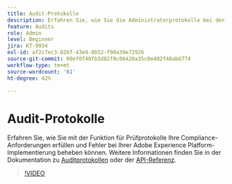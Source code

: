 ```yaml
---
title: Audit-Protokolle
description: Erfahren Sie, wie Sie die Administratorprotokolle bei der Compliance und der Behebung von Fehlern bei der Implementierung von Adobe Experience Platform unterstützen können.
feature: Audits
role: Admin
level: Beginner
jira: KT-9934
exl-id: af2c7ec3-82bf-43e9-8b52-f90a39e72926
source-git-commit: 00ef0f40fb3d82f0c06428a35c0e402f46ab6774
workflow-type: tm+mt
source-wordcount: '61'
ht-degree: 42%

---
```


# Audit-Protokolle

Erfahren Sie, wie Sie mit der Funktion für Prüfprotokolle Ihre Compliance-Anforderungen erfüllen und Fehler bei Ihrer Adobe Experience Platform-Implementierung beheben können. Weitere Informationen finden Sie in der Dokumentation zu [Auditprotokollen](https://experienceleague.adobe.com/docs/experience-platform/landing/governance-privacy-security/audit-logs/overview.html?lang=de) oder der [API-Referenz](https://developer.adobe.com/experience-platform-apis/references/audit-query/).

>[!VIDEO](https://video.tv.adobe.com/v/341450?learn=on)


